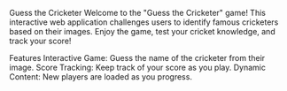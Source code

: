 Guess the Cricketer
Welcome to the "Guess the Cricketer" game! This interactive web application challenges users to identify famous cricketers based on their images. Enjoy the game, test your cricket knowledge, and track your score!

Features
Interactive Game: Guess the name of the cricketer from their image.
Score Tracking: Keep track of your score as you play.
Dynamic Content: New players are loaded as you progress.
